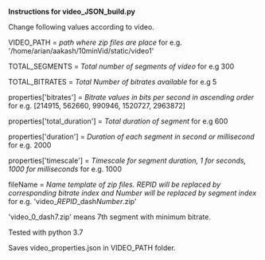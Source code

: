 **Instructions for video_JSON_build.py**

Change following values according to video.

VIDEO_PATH = *path where zip files are place* for e.g. '/home/arian/aakash/10minVid/static/video1'

TOTAL_SEGMENTS = *Total number of segments of video* for e.g 300

TOTAL_BITRATES = *Total Number of bitrates available*  for e.g 5

properties['bitrates'] = *Bitrate values in bits per second in ascending order*
                        for e.g. [214915, 562660, 990946, 1520727, 2963872]
                        
properties['total_duration'] = *Total duration of segment* for e.g 600 

properties['duration'] = *Duration of each segment in second or millisecond* for e.g. 2000 

properties['timescale'] = *Timescale for segment duration, 1 for seconds, 1000 for milliseconds* for e.g. 1000


fileName = *Name template of zip files. $REPID$ will be replaced by corresponding bitrate index and $Number$ will be replaced by segment index* for e.g. 'video_$REPID$_dash$Number$.zip'

'video_0_dash7.zip' means 7th segment with minimum bitrate.

Tested with python 3.7

Saves video_properties.json in VIDEO_PATH folder.

